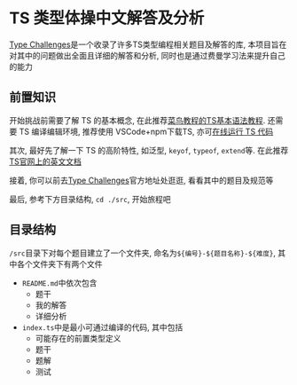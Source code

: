 
# TS 类型体操中文解答及分析

[Type Challenges](https://github.com/type-challenges/type-challenges)是一个收录了许多TS类型编程相关题目及解答的库, 本项目旨在对其中的问题做出全面且详细的解答和分析, 同时也是通过费曼学习法来提升自己的能力

## 前置知识

开始挑战前需要了解 TS 的基本概念, 在此推荐[菜鸟教程的TS基本语法教程](https://www.runoob.com/typescript/ts-tutorial.html). 还需要 TS 编译编辑环境, 推荐使用 VSCode+npm下载TS, 亦可[在线运行 TS 代码](https://www.tslang.cn/play/index.html)

其次, 最好先了解一下 TS 的高阶特性, 如泛型, `keyof`, `typeof`, `extend`等. 在此推荐[TS官网上的英文文档](https://www.typescriptlang.org/docs/handbook/2/types-from-types.html)

接着, 你可以前去[Type Challenges](https://github.com/type-challenges/type-challenges)官方地址处逛逛, 看看其中的题目及规范等

最后, 参考下方目录结构, `cd ./src`, 开始旅程吧

## 目录结构

`/src`目录下对每个题目建立了一个文件夹, 命名为`${编号}-${题目名称}-${难度}`, 其中各个文件夹下有两个文件

- `README.md`中依次包含
  -  题干
  -  我的解答
  -  详细分析
- `index.ts`中是最小可通过编译的代码, 其中包括
  - 可能存在的前置类型定义
  - 题干
  - 题解
  - 测试
